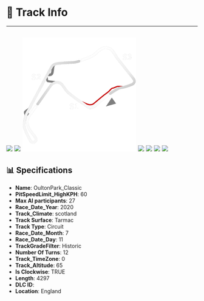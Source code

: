 # 🏁 Track Info

---
![](image_1.jpg)
![](image_2.jpg)
![](image_3.jpg)
![](image_4.jpg)
![](image_5.jpg)
![](image_6.jpg)
![](image_7.jpg)
---

## 📊 Specifications

- **Name**: OultonPark_Classic
- **PitSpeedLimit_HighKPH**: 60
- **Max AI participants**: 27
- **Race_Date_Year**: 2020
- **Track_Climate**: scotland
- **Track Surface**: Tarmac
- **Track Type**: Circuit
- **Race_Date_Month**: 7
- **Race_Date_Day**: 11
- **TrackGradeFilter**: Historic
- **Number Of Turns**: 12
- **Track_TimeZone**: 0
- **Track_Altitude**: 65
- **Is Clockwise**: TRUE
- **Length**: 4297
- **DLC ID**: 
- **Location**: England

